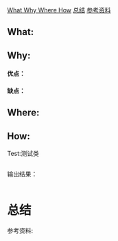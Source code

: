 <a href="#3w1h">What Why Where How</a>
<a href="#summary">总结</a>
<a href="">参考资料</a>


## <a name="3w1h">What:</a>




## Why:
#### 优点：


#### 缺点：


## Where:


## How:





Test:测试类
```java

```
输出结果：
```java

```



# <a name="summary">总结</a>

参考资料:
